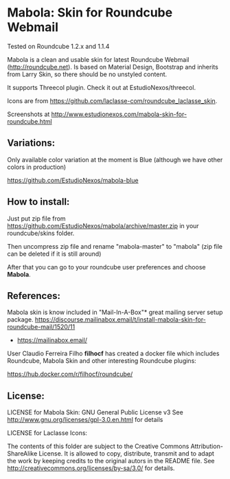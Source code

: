 Mabola: Skin for Roundcube Webmail
==================================

Tested on Roundcube 1.2.x and 1.1.4

Mabola is a clean and usable skin for latest Roundcube Webmail (http://roundcube.net). Is based on Material Design, Bootstrap and inherits from Larry Skin, so there should be no unstyled content.

It supports Threecol plugin. Check it out at EstudioNexos/threecol.

Icons are from https://github.com/laclasse-com/roundcube_laclasse_skin.

Screenshots at http://www.estudionexos.com/mabola-skin-for-roundcube.html

Variations:
-----------

Only available color variation at the moment is Blue (although we have other colors in production)

https://github.com/EstudioNexos/mabola-blue


How to install:
---------------

Just put zip file from https://github.com/EstudioNexos/mabola/archive/master.zip in your roundcube/skins folder.

Then uncompress zip file and rename "mabola-master" to "mabola" (zip file can be deleted if it is still around)

After that you can go to your roundcube user preferences and choose **Mabola**.



References:
-----------

Mabola skin is know included in "Mail-In-A-Box"* great mailing server setup package.
https://discourse.mailinabox.email/t/install-mabola-skin-for-roundcube-mail/1520/11

* https://mailinabox.email/

User Claudio Ferreira Filho **filhocf** has created a docker file which includes Roundcube, Mabola Skin and other interesting Roundcube plugins:

https://hub.docker.com/r/filhocf/roundcube/


License:
--------

LICENSE for Mabola Skin: GNU General Public License v3 
See http://www.gnu.org/licenses/gpl-3.0.en.html for details

LICENSE for Laclasse Icons:

The contents of this folder are subject to the Creative Commons
Attribution-ShareAlike License. It is allowed to copy, distribute,
transmit and to adapt the work by keeping credits to the original
autors in the README file.
See http://creativecommons.org/licenses/by-sa/3.0/ for details.
